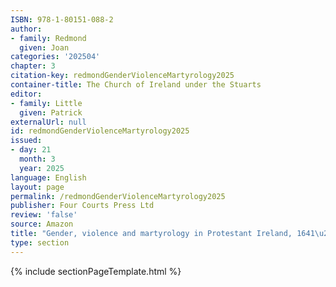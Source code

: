 ```yaml
---
ISBN: 978-1-80151-088-2
author:
- family: Redmond
  given: Joan
categories: '202504'
chapter: 3
citation-key: redmondGenderViolenceMartyrology2025
container-title: The Church of Ireland under the Stuarts
editor:
- family: Little
  given: Patrick
externalUrl: null
id: redmondGenderViolenceMartyrology2025
issued:
- day: 21
  month: 3
  year: 2025
language: English
layout: page
permalink: /redmondGenderViolenceMartyrology2025
publisher: Four Courts Press Ltd
review: 'false'
source: Amazon
title: "Gender, violence and martyrology in Protestant Ireland, 1641\u20136"
type: section
---
```

{% include sectionPageTemplate.html %}